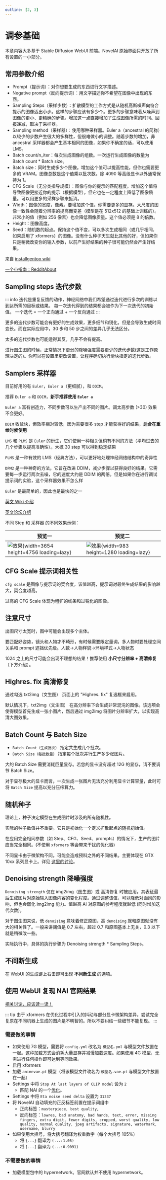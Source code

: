 ```yaml
---
outline: [2, 3]
---
```


# 调参基础

本章内容大多基于 Stable Diffusion WebUI 前端。NovelAI 原始界面只开放了所有设置的一小部分。

## 常用参数介绍

-   Prompt（提示词）：对你想要生成的东西进行文字描述。
-   Negative prompt（反向提示词）：用文字描述你不希望在图像中出现的东西。
-   Sampling Steps（采样步数）：扩散模型的工作方式是从随机高斯噪声向符合提示的图像迈出小步。这样的步骤应该有多少个。更多的步骤意味着从噪声到图像的更小、更精确的步骤。增加这一点直接增加了生成图像所需的时间。回报递减，取决于采样器。
-   Sampling method（采样器）：使用哪种采样器。Euler a（ancestral 的简称）以较少的步数产生很大的多样性，但很难做小的调整。随着步数的增加，非 ancestral 采样器都会产生基本相同的图像，如果你不确定的话，可以使用 LMS。
-   Batch count/n_iter：每次生成图像的组数。一次运行生成图像的数量为 Batch count \* Batch size。
-   Batch size：同时生成多少个图像。增加这个值可以提高性能，但你也需要更多的 VRAM。图像总数是这个值乘以批次数。除 4090 等高级显卡以外通常保持为 1。
-   CFG Scale（无分类指导规模）：图像与你的提示的匹配程度。增加这个值将导致图像更接近你的提示（根据模型），但它也在一定程度上降低了图像质量。可以用更多的采样步骤来抵消。
-   Width：图像的宽度，像素。要增加这个值，你需要更多的显存。大尺度的图像一致性会随着分辨率的提高而变差（模型是在 512x512 的基础上训练的）。非常小的值（例如 256 像素）也会降低图像质量。这个值必须是 8 的倍数。
-   Height：图像高度。
-   Seed：随机数的起点。保持这个值不变，可以多次生成相同（或几乎相同，如果启用了 xformers）的图像。没有什么种子天生就比其他的好，但如果你只是稍微改变你的输入参数，以前产生好结果的种子很可能仍然会产生好结果。

来自 [installgentoo wiki](https://wiki.installgentoo.com/wiki/Stable_Diffusion)

[一个小指南：RedditAbout](https://www.reddit.com/r/StableDiffusion/comments/xbeyw3/can_anyone_offer_a_little_guidance_on_the/)

## Sampling steps 迭代步数

::: info
迭代是重复反馈的动作，神经网络中我们希望通过迭代进行多次的训练以到达所需的目标或结果。
每一次迭代得到的结果都会被作为下一次迭代的初始值。
一个迭代 = 一个正向通过 + 一个反向通过
:::

更多的迭代步数可能会有更好的生成效果，更多细节和锐化，但是会导致生成时间变长。而在实际应用中，30 步和 50 步之间的差异几乎无法区分。

太多的迭代步数也可能适得其反，几乎不会有提高。

进行图生图的时候，正常情况下更弱的降噪强度需要更少的迭代步数(这是工作原理决定的)。你可以在设置里更改设置，让程序确切执行滑块指定的迭代步数。

## Samplers 采样器

目前好用的有 `Euler`，`Euler a`（更细腻），和 `DDIM`。

推荐 `Euler a` 和 `DDIM`，**新手推荐使用 `Euler a`**

`Euler a` 富有创造力，不同步数可以生产出不同的图片。调太高步数 (>30) 效果不会更好。

`DDIM` 收敛快，但效率相对较低，因为需要很多 step 才能获得好的结果，**适合在重绘时候使用**

`LMS` 和 `PLMS` 是 `Euler` 的衍生，它们使用一种相关但稍有不同的方法（平均过去的几个步骤以提高准确性）。大概 30 step 可以得到稳定结果

`PLMS` 是一种有效的 LMS（经典方法），可以更好地处理神经网络结构中的奇异性

`DPM2` 是一种神奇的方法，它旨在改进 DDIM，减少步骤以获得良好的结果。它需要每一步运行两次去噪，它的速度大约是 DDIM 的两倍。但是如果你在进行调试提示词的实验，这个采样器效果不怎么样

`Euler` 是最简单的，因此也是最快的之一

[英文 Wiki 介绍](https://github.com/AUTOMATIC1111/stable-diffusion-webui/wiki/Features#attentionemphasis)

[英文论坛介绍](https://www.reddit.com/r/StableDiffusion/comments/xbeyw3/can_anyone_offer_a_little_guidance_on_the/)

不同 Step 和 采样器 的不同效果示例：

| 预览一                                                                             | 预览二                                                                            |
| ---------------------------------------------------------------------------------- | --------------------------------------------------------------------------------- |
| ![效果](../../assets/sampler-vs-steps-1.webp){width=3654 height=4756 loading=lazy} | ![效果](../../assets/sampler-vs-steps-2.webp){width=983 height=1280 loading=lazy} |

## CFG Scale 提示词相关性

`cfg scale` 是图像与提示词的契合度，该值越高，提示词对最终生成结果的影响越大，契合度越高。

过高的 CFG Scale 体现为粗犷的线条和过锐化的图像。

## 注意尺寸

出图尺寸太宽时，图中可能会出现多个主体。

要匹配好姿势，镜头和人物才不畸形，有时候需要限定量词，多人物时要处理空间关系和 prompt 遮挡优先级。人数->人物样貌->环境样式->人物状态

1024 之上的尺寸可能会出现不理想的结果！推荐使用 **小尺寸分辨率 + 高清修复**（下方介绍）。

## Highres. fix 高清修复

通过勾选 txt2img（文生图） 页面上的 "Highres. fix" 复选框来启用。

默认情况下，txt2img（文生图） 在高分辨率下会生成非常混沌的图像。该选项会使得模型首先生成一张小图片，然后通过 img2img 将图片分辨率扩大，以实现高清大图效果。

## Batch Count 与 Batch Size

-   `Batch Count（生成批次）` 指定共生成几个批次。
-   `Batch Size（每批数量）` 指定每个批次并行生产多少张图片。

大的 Batch Size 需要消耗巨量显存。若您的显卡没有超过 12G 的显存，请不要调节 Batch Size。

对于显存极大的显卡而言，一次生成一张图片无法充分利用显卡计算容量，此时可将 `Batch Size` 提高以充分压榨算力。

## 随机种子

理论上，种子决定模型在生成图片时涉及的所有随机性。

实际的种子数值并不重要。它只是初始化一个定义扩散起点的随机初始值。

在应用完全相同参数（如 Step、CFG、Seed、prompts）的情况下，生产的图片应当完全相同。(不使用 `xformers` 等会带来干扰的优化器)

不同显卡由于微架构不同，可能会造成预料之外的不同结果。主要体现在 GTX 10xx 系列显卡上。详见 [这里的讨论](https://github.com/AUTOMATIC1111/stable-diffusion-webui/discussions/2017#discussioncomment-3873467)。

## Denoising strength 降噪强度

`Denoising strength` 仅在 img2img（图生图）或 高清修复 时被应用，其表征最后生成图片对原始输入图像内容的变化程度。通过调整该值，可以降低对画风的影响，但也会弱化 img2img 能力。值越高 AI 对原图的参考程度就越低 (同时增加迭代次数)。

对于图生图来说，低 `denoising` 意味着修正原图，高 `denoising` 就和原图就没有大的相关性了。一般来讲阈值是 0.7 左右，超过 0.7 和原图基本上无关，0.3 以下就是稍微改一些。

实际执行中，具体的执行步骤为 Denoising strength \* Sampling Steps。

## 不间断生成

在 WebUI 的生成键上右击即可出现 **不间断生成** 的选项。

## 使用 WebUI 复现 NAI 官网结果

[相关讨论，应该读一读！](https://github.com/AUTOMATIC1111/stable-diffusion-webui/discussions/2017)

::: tip
由于 xformers 在优化过程中引入的抖动与部分显卡微架构差异，尝试完全复原在不同机器上生成的图片是不明智的。所以不要纠结一些细节不能复现。
:::

### 需要做的事情

-   如果使用 7G 模型，需要将 `config.yml` 改名为 `模型名.yml` 与模型文件放置在一起。这种加载方式会消耗大量显存并减慢加载速度。如果使用 4G 模型，无需进行任何操作即可达到等同效果。
-   启用 xformers
-   加载 `animevae.pt` 模型（将该模型文件改名为 `模型名.vae.pt` 与模型文件放置在一起）
-   Settings 中将 `Stop At last layers of CLIP model` 设为 `2`
    -   匹配 NAI 的一个[优化](https://blog.novelai.net/novelai-improvements-on-stable-diffusion-e10d38db82ac)。
-   Settings 中将 `Eta noise seed delta` 设置为 `31337`
-   将 NovelAI 自动填充的正反标签前置在提示词组中
    -   正向标签：`masterpiece, best quality, `
    -   反向标签：`lowres, bad anatomy, bad hands, text, error, missing fingers, extra digit, fewer digits, cropped, worst quality, low quality, normal quality, jpeg artifacts, signature, watermark, username, blurry`
-   如果使用大括号，将大括号翻译为权重数字（每个大括号 105%）
    -   将 `{...}` 翻译为 `(...:1.05)`
    -   将 `[...]` 翻译为 `(...:0.9091)`

### 不需要做的事情

-   加载模型包中的 hypernetwork。官网默认并不使用 hypernetwork。
